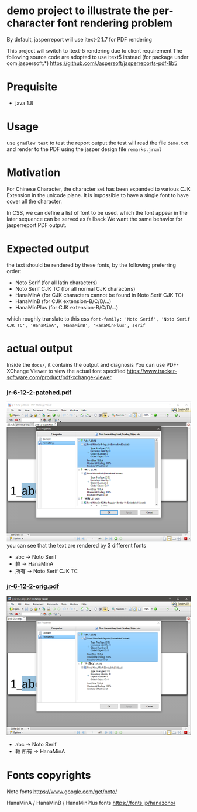 # demo project to illustrate the per-character font rendering problem

By default, jasperreport will use itext-2.1.7 for PDF rendering

This project will switch to itext-5 rendering due to client requirement
The following source code are adopted to use itext5 instead (for package under com.jaspersoft.*)
https://github.com/Jaspersoft/jasperreports-pdf-lib5

# Prequisite
- java 1.8

# Usage
use `gradlew test` to test the report output
the test will read the file `demo.txt` and render to the PDF using the jasper design file `remarks.jrxml`

# Motivation
For Chinese Character, the character set has been expanded to various CJK Extension in the unicode plane.
It is impossible to have a single font to have cover all the character.

In CSS, we can define a list of font to be used, which the font appear in the later sequence can be served as fallback
We want the same behavior for jasperreport PDF output.


# Expected output
the text should be rendered by these fonts, by the following preferring order:

* Noto Serif (for all latin characters)
* Noto Serif CJK TC (for all normal CJK characters)
* HanaMinA (for CJK characters cannot be found in Noto Serif CJK TC)
* HanaMinB (for CJK extension-B/C/D/...)
* HanaMinPlus (for CJK extension-B/C/D/...)

which roughly translate to this css
`font-family: 'Noto Serif', 'Noto Serif CJK TC', 'HanaMinA', 'HanaMinB', 'HanaMinPlus', serif`

# actual output

Inside the `docs/`, it contains the output and diagnosis
You can use PDF-XChange Viewer to view the actual font specified
https://www.tracker-software.com/product/pdf-xchange-viewer


### [jr-6-12-2-patched.pdf](docs/jr-6-12-2-patched.pdf)
![jr-6-12-2-patched.pdf](docs/jr-6-12-2-patched.png)
you can see that the text are rendered by 3 different fonts

* abc -> Noto Serif
* 𨋢 -> HanaMinA
* 所有 -> Noto Serif CJK TC


### [jr-6-12-2-orig.pdf](docs/jr-6-12-2-orig.pdf)
![jr-6-12-2-orig.pdf](docs/jr-6-12-2-orig.png)

* abc -> Noto Serif
* 𨋢 所有 -> HanaMinA


# Fonts copyrights

Noto fonts
https://www.google.com/get/noto/

HanaMinA / HanaMinB / HanaMinPlus fonts
https://fonts.jp/hanazono/
